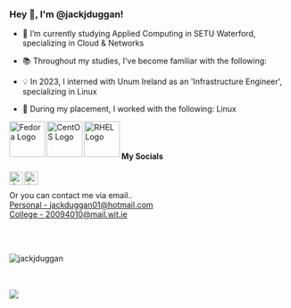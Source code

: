 
<!---
jackjduggan/jackjduggan is a ✨ special ✨ repository because its `README.md` (this file) appears on your GitHub profile.
You can click the Preview link to take a look at your changes.
--->

<h3> Hey 👋, I'm @jackjduggan!</h3>

- 🌱 I’m currently studying Applied Computing in SETU Waterford, specializing in Cloud & Networks
- 📚 Throughout my studies, I've become familiar with the following:

- 💡 In 2023, I interned with Unum Ireland as an 'Infrastructure Engineer', specializing in Linux
- 💼 During my placement, I worked with the following:
Linux
<a href="https://www.linkedin.com/in/jackduggan/">
  <img align="left" alt="Fedora Logo" width="64px" src="https://img.shields.io/badge/Fedora-294172?style=for-the-badge&logo=fedora&logoColor=white" />
</a>
<a href="https://www.linkedin.com/in/jackduggan/">
  <img align="left" alt="CentOS Logo" width="64px" src="https://img.shields.io/badge/Cent%20OS-262577?style=for-the-badge&logo=CentOS&logoColor=white" />
</a>
<a href="https://www.linkedin.com/in/jackduggan/">
  <img align="left" alt="RHEL Logo" width="64px" src="https://img.shields.io/badge/Red%20Hat-EE0000?style=for-the-badge&logo=redhat&logoColor=white" />
</a>

<br><br>
<h4> My Socials </h4>
<a href="https://www.linkedin.com/in/jackduggan/">
  <img align="left" alt="Jack's LinkedIn" width="24px" src="https://cdn.jsdelivr.net/npm/simple-icons@v3/icons/linkedin.svg" />
</a>
<a href="https://twitter.com/jackjduggan/">
  <img align="left" alt="Jack's Twitter" width="24px" src="https://cdn.jsdelivr.net/npm/simple-icons@v3/icons/twitter.svg" />
</a>
<!--
<a href="https://www.instagram.com/#######################/">
  <img align="left" alt="Instagram" width="24px" src="https://cdn.jsdelivr.net/npm/simple-icons@v3/icons/instagram.svg" />
</a>
<a href="https://www.facebook.com/########################">
  <img align="left" alt="Facebook" width="24px" src="https://cdn.jsdelivr.net/npm/simple-icons@v3/icons/facebook.svg" />
</a>
-->

<br><br>
Or you can contact me via email..
<br>
<a href = "mailto: jackduggan01@hotmail.com">Personal - jackduggan01@hotmail.com</a>
<br>
<a href = "mailto: 20094010@mail.wit.ie">College - 20094010@mail.wit.ie</a>

<br><br>

<p><img align="center" src="https://github-readme-stats.vercel.app/api/top-langs?username=jackjduggan&show_icons=true&locale=en&layout=compact" alt="jackjduggan" /></p>

<br><br>
<img src="https://komarev.com/ghpvc/?username=jackjduggan&color=blueviolet" align="left">
